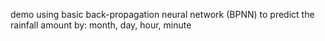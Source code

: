 demo using basic back-propagation neural network (BPNN) to predict the rainfall amount by: month, day, hour, minute
